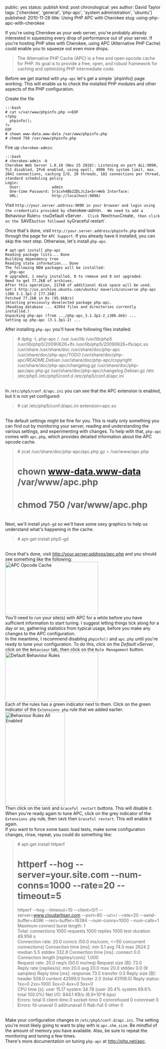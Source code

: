 public: yes
status: publish
kind: post
chronological: yes
author: David Taylor
tags: ['cherokee', 'general', 'php-apc', 'system administration', 'ubuntu']
published: 2010-11-28
title: Using PHP APC with Cherokee
slug: using-php-apc-with-cherokee

If you're using Cherokee as your web server, you're probably already interested in squeezing every drop of performance out of your server.  If you're hosting PHP sites with Cherokee, using APC (Alternative PHP Cache) could enable you to squeeze out even more drops.

> The Alternative PHP Cache (APC) is a free and open opcode cache for PHP. Its goal is to provide a free, open, and robust framework for caching and optimizing PHP intermediate code.

Before we get started with `php-apc` let's get a simple `phpinfo() page working.  This will enable us to check the installed PHP modules and other aspects of the PHP configuration.

Create the file

    :::bash
    # cat >/var/www/phpinfo.php <<EOF
    <?php
      phpinfo();
    ?>
    EOF
    # chown www-data.www-data /var/www/phpinfo.php
    # chmod 750 /var/www/phpinfo.php

Fire up `cherokee-admin`:

    :::bash
    # cherokee-admin -b
    Cherokee Web Server 1.0.10 (Nov 25 2010): Listening on port ALL:9090, TLS disabled, IPv6 enabled, using epoll, 4096 fds system limit, max. 2041 connections, caching I/O, 20 threads, 102 connections per thread, standard scheduling policy
    Login:
      User:              admin
      One-time Password: 5r1cxh4Bb2ZDLJc2a<br>Web Interface:
      URL:               http://localhost:9090/

Visit `http://your.server.address:9090 in your browser and login using the credentials provided by `cherokee-admin`.  We need to add a `Behaviour Rule` to the `Default vServer`.  Click `Next` then `Create`, then click on the `SAVE` button followed by `Graceful restart`.

Once that's done, visit `http://your.server.address/phpinfo.php` and look through the page for `APC Support`.  If you already have it installed, you can skip the next step.  Otherwise, let's install `php-apc`.


    # apt-get install php-apc
    Reading package lists... Done
    Building dependency tree       
    Reading state information... Done
    The following NEW packages will be installed:
      php-apc
    0 upgraded, 1 newly installed, 0 to remove and 0 not upgraded.
    Need to get 77.2kB of archives.
    After this operation, 217kB of additional disk space will be used.
    Get:1 http://us.archive.ubuntu.com/ubuntu/ maverick/universe php-apc i386 3.1.3p1-2 [77.2kB]
    Fetched 77.2kB in 0s (95.6kB/s)
    Selecting previously deselected package php-apc.
    (Reading database ... 42954 files and directories currently installed.)
    Unpacking php-apc (from .../php-apc_3.1.3p1-2_i386.deb) ...
    Setting up php-apc (3.1.3p1-2) ...
    
After installing <code>php-apc</code> you'll have the following files installed:<br><blockquote># dpkg -L php-apc
/.
/usr
/usr/lib
/usr/lib/php5
/usr/lib/php5/20090626+lfs
/usr/lib/php5/20090626+lfs/apc.so
/usr/share
/usr/share/doc
/usr/share/doc/php-apc
/usr/share/doc/php-apc/TODO
/usr/share/doc/php-apc/README.Debian
/usr/share/doc/php-apc/copyright
/usr/share/doc/php-apc/changelog.gz
/usr/share/doc/php-apc/apc.php.gz
/usr/share/doc/php-apc/changelog.Debian.gz
/etc
/etc/php5
/etc/php5/conf.d
/etc/php5/conf.d/apc.ini</blockquote><br>In <code>/etc/php5/conf.d/apc.ini</code> you can see that the APC extension is enabled, but it is not yet configured:<br><blockquote># cat /etc/php5/conf.d/apc.ini
extension=apc.so</blockquote><br>The default settings might be fine for you.  This is really only something you can find out by monitoring your server, reading and understanding the various settings, and experimenting with changes.  To help with that, <code>php-apc</code> comes with <code>apc.php</code>, which provides detailed information about the APC opcode cache.<br><blockquote># zcat /usr/share/doc/php-apc/apc.php.gz > /var/www/apc.php
# chown www-data.www-data /var/www/apc.php
# chmod 750 /var/www/apc.php</blockquote><br>Next, we'll install <code>php5-gd</code> so we'll have some sexy graphics to help us understand what's happening in the cache.<br><blockquote># apt-get install php5-gd</blockquote><br>Once that's done, visit <em>http://your.server.address/apc.php</em> and you should see something like the following:<br><a href="/media/img/2010/11/APC-Opcode-Cache.png"><img src="/media/img/2010/11/APC-Opcode-Cache-300x171.png" alt="APC Opcode Cache" title="APC Opcode Cache" width="300" height="171" class="aligncenter size-medium wp-image-364" /></a><br>You'll need to run your site(s) with APC for a while before you have sufficient information to start tuning.  I suggest letting things tick along for a day or so, gathering statistics from typical usage, before you make any changes to the APC configuration.<br>In the meantime, I recommend disabling <code>phpinfo()</code> and <code>apc.php</code> until you're ready to tune your configuration.  To do this, click on the <em>Default vServer</em>, click on the <code>Behaviour</code> tab, then click on the <code>Rule Management</code> button.<br><a href="/media/img/2010/11/Default-Behaviour-Rules.png"><img src="/media/img/2010/11/Default-Behaviour-Rules-300x159.png" alt="Default Behaviour Rules" title="Default Behaviour Rules" width="300" height="159" class="aligncenter size-medium wp-image-365" /></a><br>Each of the rules has a green indicator next to them.  Click on the green indicator of the <code>Extensions php</code> rule that we added earlier.<br><a href="/media/img/2010/11/Behaviour-Rules-All-Enabled.png"><img src="/media/img/2010/11/Behaviour-Rules-All-Enabled-193x300.png" alt="Behaviour Rules All Enabled" title="Behaviour Rules All Enabled" width="193" height="300" class="aligncenter size-medium wp-image-366" /></a><br>Then click on the <code>SAVE</code> and <code>Graceful restart</code> buttons.  This will disable it.<br>When you're ready again to tune APC, click on the grey indicator of the <code>Extensions php</code> rule, then <code>SAVE</code> then <code>Graceful restart</code>.  This will enable it again.<br>If you want to force some basic load tests, make some configuration changes, rinse, repeat, you could do something like:<br><blockquote># apt-get install httperf
# httperf --hog --server=your.site.com --num-conns=1000 --rate=20 --timeout=5
httperf --hog --timeout=10 --client=0/1 --server=www.cloudartisan.com --port=80 --uri=/ --rate=20 --send-buffer=4096 --recv-buffer=16384 --num-conns=1000 --num-calls=1
Maximum connect burst length: 1<br>Total: connections 1000 requests 1000 replies 1000 test-duration 49.956 s<br>Connection rate: 20.0 conn/s (50.0 ms/conn, <=50 concurrent connections)
Connection time [ms]: min 5.1 avg 74.0 max 2624.2 median 5.5 stddev 332.8
Connection time [ms]: connect 0.0
Connection length [replies/conn]: 1.000<br>Request rate: 20.0 req/s (50.0 ms/req)
Request size [B]: 73.0<br>Reply rate [replies/s]: min 20.0 avg 20.0 max 20.0 stddev 0.0 (9 samples)
Reply time [ms]: response 73.5 transfer 0.5
Reply size [B]: header 508.0 content 42599.0 footer 2.0 (total 43109.0)
Reply status: 1xx=0 2xx=1000 3xx=0 4xx=0 5xx=0<br>CPU time [s]: user 15.17 system 34.78 (user 30.4% system 69.6% total 100.0%)
Net I/O: 844.1 KB/s (6.9*10^6 bps)<br>Errors: total 0 client-timo 0 socket-timo 0 connrefused 0 connreset 0
Errors: fd-unavail 0 addrunavail 0 ftab-full 0 other 0</blockquote><br>Make your configuration changes in <code>/etc/php5/conf.d/apc.ini</code>.  The setting you're most likely going to want to play with is <code>apc.shm_size</code>.  Be mindful of the amount of memory you have available.  Also, be sure to repeat the monitoring and tuning a few times.<br>There's more documentation on tuning <code>php-apc</code> at <a href="http://php.net/apc">http://php.net/apc</a>.
